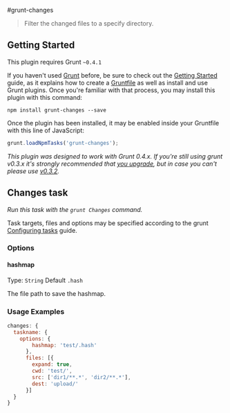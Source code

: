 #grunt-changes

> Filter the changed files to a specify directory.

## Getting Started
This plugin requires Grunt `~0.4.1`

If you haven't used [Grunt](http://gruntjs.com/) before, be sure to check out the [Getting Started](http://gruntjs.com/getting-started) guide, as it explains how to create a [Gruntfile](http://gruntjs.com/sample-gruntfile) as well as install and use Grunt plugins. Once you're familiar with that process, you may install this plugin with this command:

```shell
npm install grunt-changes --save
```

Once the plugin has been installed, it may be enabled inside your Gruntfile with this line of JavaScript:

```js
grunt.loadNpmTasks('grunt-changes');
```

*This plugin was designed to work with Grunt 0.4.x. If you're still using grunt v0.3.x it's strongly recommended that [you upgrade](http://gruntjs.com/upgrading-from-0.3-to-0.4), but in case you can't please use [v0.3.2](https://github.com/gruntjs/grunt-contrib-copy/tree/grunt-0.3-stable).*




## Changes task
_Run this task with the `grunt Changes` command._

Task targets, files and options may be specified according to the grunt [Configuring tasks](http://gruntjs.com/configuring-tasks) guide.
### Options

#### hashmap
Type: `String` Default `.hash`

The file path to save the hashmap.


### Usage Examples

```js
changes: {
  taskname: {
	options: {
		hashmap: 'test/.hash'
	  },
	  files: [{
		expand: true,
		cwd: 'test/',
		src: ['dir1/**.*', 'dir2/**.*'],
		dest: 'upload/'
	  }]
  }
}
```